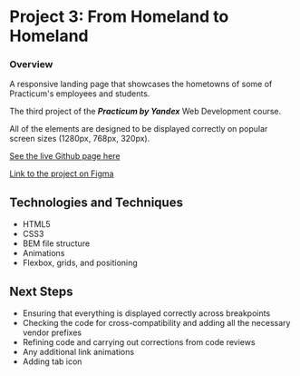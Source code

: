 # Project 3: From Homeland to Homeland

### Overview  
  
A responsive landing page that showcases the hometowns of some of Practicum's employees and students.

The third project of the ***Practicum by Yandex*** Web Development course.

All of the elements are designed to be displayed correctly on popular screen sizes (1280px, 768px, 320px).

[See the live Github page here](https://warsdd.github.io/web_project_3/)

[Link to the project on Figma](https://www.figma.com/file/1zCYcflj6BJx5VqOvXU9nb/Sprint-3-From-Homeland-to-Homeland-desktop-mobile?node-id=0%3A1)

## Technologies and Techniques
- HTML5
- CSS3
- BEM file structure
- Animations
- Flexbox, grids, and positioning

## Next Steps
- Ensuring that everything is displayed correctly across breakpoints
- Checking the code for cross-compatibility and adding all the necessary vendor prefixes
- Refining code and carrying out corrections from code reviews
- Any additional link animations
- Adding tab icon






